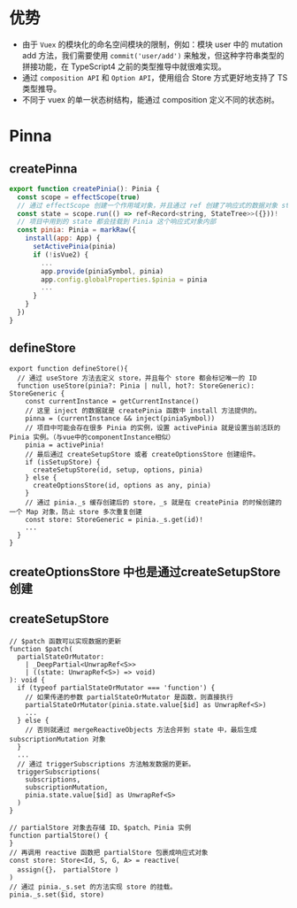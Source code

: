 # 优势
- 由于 `Vuex` 的模块化的命名空间模块的限制，例如：模块 user 中的 mutation add 方法，我们需要使用 `commit('user/add')` 来触发，但这种字符串类型的拼接功能，在 TypeScript4 之前的类型推导中就很难实现。
- 通过 `composition API` 和 `Option API`，使用组合 Store 方式更好地支持了 TS 类型推导。
- 不同于 vuex 的单一状态树结构，能通过 composition 定义不同的状态树。

# Pinna

## createPinna
```js
export function createPinia(): Pinia {
  const scope = effectScope(true)
  // 通过 effectScope 创建一个作用域对象，并且通过 ref 创建了响应式的数据对象 state
  const state = scope.run(() => ref<Record<string, StateTree>>({}))!
  // 项目中用到的 state 都会挂载到 Pinia 这个响应式对象内部
  const pinia: Pinia = markRaw({
    install(app: App) {
      setActivePinia(pinia)
      if (!isVue2) {
        ...
        app.provide(piniaSymbol, pinia)
        app.config.globalProperties.$pinia = pinia
        ...
      }
    }
  })
}
```
## defineStore
```JS
export function defineStore(){
  // 通过 useStore 方法去定义 store，并且每个 store 都会标记唯一的 ID
  function useStore(pinia?: Pinia | null, hot?: StoreGeneric): StoreGeneric {
    const currentInstance = getCurrentInstance()
    // 这里 inject 的数据就是 createPinia 函数中 install 方法提供的。
    pinna = (currentInstance && inject(piniaSymbol))
    // 项目中可能会存在很多 Pinia 的实例，设置 activePinia 就是设置当前活跃的 Pinia 实例。（与vue中的componentInstance相似）
    pinia = activePinia!
    // 最后通过 createSetupStore 或者 createOptionsStore 创建组件。
    if (isSetupStore) {
      createSetupStore(id, setup, options, pinia)
    } else {
      createOptionsStore(id, options as any, pinia)
    }
    // 通过 pinia._s 缓存创建后的 store，_s 就是在 createPinia 的时候创建的一个 Map 对象，防止 store 多次重复创建
    const store: StoreGeneric = pinia._s.get(id)!
    ...
  }
}
```
## createOptionsStore 中也是通过createSetupStore创建
## createSetupStore
```JS
// $patch 函数可以实现数据的更新
function $patch(
  partialStateOrMutator:
    | _DeepPartial<UnwrapRef<S>>
    | ((state: UnwrapRef<S>) => void)
): void {
  if (typeof partialStateOrMutator === 'function') {
    // 如果传递的参数 partialStateOrMutator 是函数，则直接执行
    partialStateOrMutator(pinia.state.value[$id] as UnwrapRef<S>)
    ...
  } else {
    // 否则就通过 mergeReactiveObjects 方法合并到 state 中，最后生成 subscriptionMutation 对象
  }
  ...
  // 通过 triggerSubscriptions 方法触发数据的更新。
  triggerSubscriptions(
    subscriptions,
    subscriptionMutation,
    pinia.state.value[$id] as UnwrapRef<S>
  )
}

// partialStore 对象去存储 ID、$patch、Pinia 实例
function partialStore() {
}
// 再调用 reactive 函数把 partialStore 包裹成响应式对象
const store: Store<Id, S, G, A> = reactive(
  assign({}， partialStore )
)
// 通过 pinia._s.set 的方法实现 store 的挂载。
pinia._s.set($id, store)
```